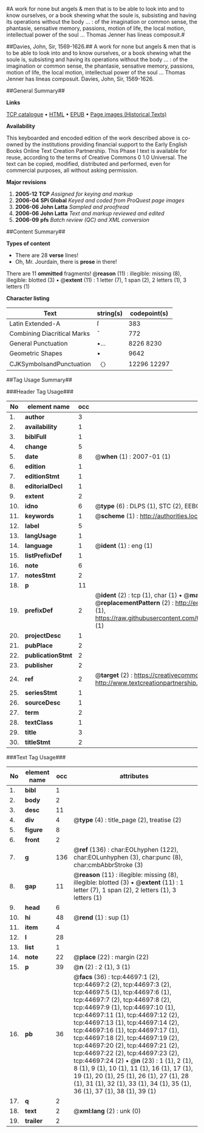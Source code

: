 #A work for none but angels & men that is to be able to look into and to know ourselves, or a book shewing what the soule is, subsisting and having its operations without the body ... : of the imagination or common sense, the phantasie, sensative memory, passions, motion of life, the local motion, intellectual power of the soul ... Thomas Jenner has lineas composuit.#

##Davies, John, Sir, 1569-1626.##
A work for none but angels & men that is to be able to look into and to know ourselves, or a book shewing what the soule is, subsisting and having its operations without the body ... : of the imagination or common sense, the phantasie, sensative memory, passions, motion of life, the local motion, intellectual power of the soul ... Thomas Jenner has lineas composuit.
Davies, John, Sir, 1569-1626.

##General Summary##

**Links**

[TCP catalogue](http://www.ota.ox.ac.uk/tcp/)  • 
[HTML](http://tei.it.ox.ac.uk/tcp/Texts-HTML/free/A37/A37244.html)  • 
[EPUB](http://tei.it.ox.ac.uk/tcp/Texts-EPUB/free/A37/A37244.epub) • 
[Page images (Historical Texts)](https://data.historicaltexts.jisc.ac.uk/view?pubId=eebo-10174979e&pageId=eebo-10174979e-44697-1)

**Availability**

This keyboarded and encoded edition of the
	       work described above is co-owned by the institutions
	       providing financial support to the Early English Books
	       Online Text Creation Partnership. This Phase I text is
	       available for reuse, according to the terms of Creative
	       Commons 0 1.0 Universal. The text can be copied,
	       modified, distributed and performed, even for
	       commercial purposes, all without asking permission.

**Major revisions**

1. __2005-12__ __TCP__ *Assigned for keying and markup*
1. __2006-04__ __SPi Global__ *Keyed and coded from ProQuest page images*
1. __2006-06__ __John Latta__ *Sampled and proofread*
1. __2006-06__ __John Latta__ *Text and markup reviewed and edited*
1. __2006-09__ __pfs__ *Batch review (QC) and XML conversion*

##Content Summary##

**Types of content**

  * There are 28 **verse** lines!
  * Oh, Mr. Jourdain, there is **prose** in there!

There are 11 **ommitted** fragments! 
 @__reason__ (11) : illegible: missing (8), illegible: blotted (3)  •  @__extent__ (11) : 1 letter (7), 1 span (2), 2 letters (1), 3 letters (1)

**Character listing**


|Text|string(s)|codepoint(s)|
|---|---|---|
|Latin Extended-A|ſ|383|
|Combining             Diacritical Marks|̄|772|
|General Punctuation|•…|8226 8230|
|Geometric Shapes|▪|9642|
|CJKSymbolsandPunctuation|〈〉|12296 12297|

##Tag Usage Summary##

###Header Tag Usage###

|No|element name|occ|attributes|
|---|---|---|---|
|1.|__author__|3||
|2.|__availability__|1||
|3.|__biblFull__|1||
|4.|__change__|5||
|5.|__date__|8| @__when__ (1) : 2007-01 (1)|
|6.|__edition__|1||
|7.|__editionStmt__|1||
|8.|__editorialDecl__|1||
|9.|__extent__|2||
|10.|__idno__|6| @__type__ (6) : DLPS (1), STC (2), EEBO-CITATION (1), OCLC (1), VID (1)|
|11.|__keywords__|1| @__scheme__ (1) : http://authorities.loc.gov/ (1)|
|12.|__label__|5||
|13.|__langUsage__|1||
|14.|__language__|1| @__ident__ (1) : eng (1)|
|15.|__listPrefixDef__|1||
|16.|__note__|6||
|17.|__notesStmt__|2||
|18.|__p__|11||
|19.|__prefixDef__|2| @__ident__ (2) : tcp (1), char (1)  •  @__matchPattern__ (2) : ([0-9\-]+):([0-9IVX]+) (1), (.+) (1)  •  @__replacementPattern__ (2) : http://eebo.chadwyck.com/downloadtiff?vid=$1&page=$2 (1), https://raw.githubusercontent.com/textcreationpartnership/Texts/master/tcpchars.xml#$1 (1)|
|20.|__projectDesc__|1||
|21.|__pubPlace__|2||
|22.|__publicationStmt__|2||
|23.|__publisher__|2||
|24.|__ref__|2| @__target__ (2) : https://creativecommons.org/publicdomain/zero/1.0/ (1), http://www.textcreationpartnership.org/docs/. (1)|
|25.|__seriesStmt__|1||
|26.|__sourceDesc__|1||
|27.|__term__|2||
|28.|__textClass__|1||
|29.|__title__|3||
|30.|__titleStmt__|2||


###Text Tag Usage###

|No|element name|occ|attributes|
|---|---|---|---|
|1.|__bibl__|1||
|2.|__body__|2||
|3.|__desc__|11||
|4.|__div__|4| @__type__ (4) : title_page (2), treatise (2)|
|5.|__figure__|8||
|6.|__front__|2||
|7.|__g__|136| @__ref__ (136) : char:EOLhyphen (122), char:EOLunhyphen (3), char:punc (8), char:cmbAbbrStroke (3)|
|8.|__gap__|11| @__reason__ (11) : illegible: missing (8), illegible: blotted (3)  •  @__extent__ (11) : 1 letter (7), 1 span (2), 2 letters (1), 3 letters (1)|
|9.|__head__|6||
|10.|__hi__|48| @__rend__ (1) : sup (1)|
|11.|__item__|4||
|12.|__l__|28||
|13.|__list__|1||
|14.|__note__|22| @__place__ (22) : margin (22)|
|15.|__p__|39| @__n__ (2) : 2 (1), 3 (1)|
|16.|__pb__|36| @__facs__ (36) : tcp:44697:1 (2), tcp:44697:2 (2), tcp:44697:3 (2), tcp:44697:5 (1), tcp:44697:6 (1), tcp:44697:7 (2), tcp:44697:8 (2), tcp:44697:9 (1), tcp:44697:10 (1), tcp:44697:11 (1), tcp:44697:12 (2), tcp:44697:13 (1), tcp:44697:14 (2), tcp:44697:16 (1), tcp:44697:17 (1), tcp:44697:18 (2), tcp:44697:19 (2), tcp:44697:20 (2), tcp:44697:21 (2), tcp:44697:22 (2), tcp:44697:23 (2), tcp:44697:24 (2)  •  @__n__ (23) : 1 (1), 2 (1), 8 (1), 9 (1), 10 (1), 11 (1), 16 (1), 17 (1), 19 (1), 20 (1), 25 (1), 26 (1), 27 (1), 28 (1), 31 (1), 32 (1), 33 (1), 34 (1), 35 (1), 36 (1), 37 (1), 38 (1), 39 (1)|
|17.|__q__|2||
|18.|__text__|2| @__xml:lang__ (2) : unk (0)|
|19.|__trailer__|2||
